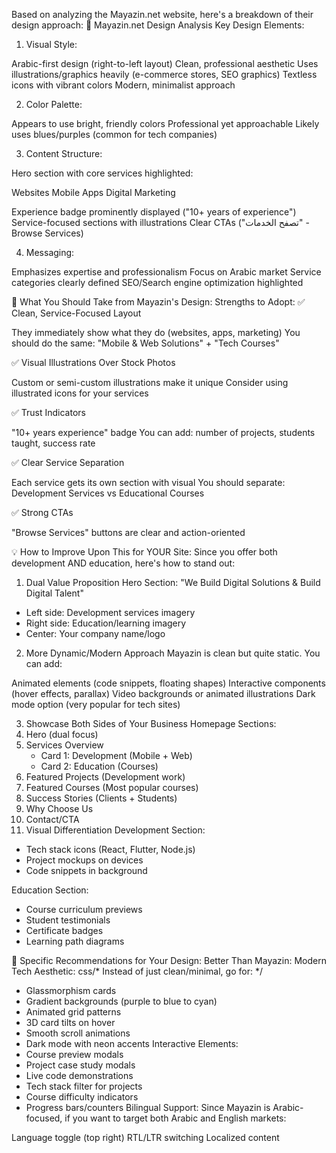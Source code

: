 Based on analyzing the Mayazin.net website, here's a breakdown of their design approach:
🎨 Mayazin.net Design Analysis
Key Design Elements:
1. Visual Style:

Arabic-first design (right-to-left layout)
Clean, professional aesthetic
Uses illustrations/graphics heavily (e-commerce stores, SEO graphics)
Textless icons with vibrant colors
Modern, minimalist approach

2. Color Palette:

Appears to use bright, friendly colors
Professional yet approachable
Likely uses blues/purples (common for tech companies)

3. Content Structure:

Hero section with core services highlighted:

Websites
Mobile Apps
Digital Marketing


Experience badge prominently displayed ("10+ years of experience")
Service-focused sections with illustrations
Clear CTAs ("تصفح الخدمات" - Browse Services)

4. Messaging:

Emphasizes expertise and professionalism
Focus on Arabic market
Service categories clearly defined
SEO/Search engine optimization highlighted


🚀 What You Should Take from Mayazin's Design:
Strengths to Adopt:
✅ Clean, Service-Focused Layout

They immediately show what they do (websites, apps, marketing)
You should do the same: "Mobile & Web Solutions" + "Tech Courses"

✅ Visual Illustrations Over Stock Photos

Custom or semi-custom illustrations make it unique
Consider using illustrated icons for your services

✅ Trust Indicators

"10+ years experience" badge
You can add: number of projects, students taught, success rate

✅ Clear Service Separation

Each service gets its own section with visual
You should separate: Development Services vs Educational Courses

✅ Strong CTAs

"Browse Services" buttons are clear and action-oriented


💡 How to Improve Upon This for YOUR Site:
Since you offer both development AND education, here's how to stand out:
1. Dual Value Proposition
Hero Section:
"We Build Digital Solutions & Build Digital Talent"
- Left side: Development services imagery
- Right side: Education/learning imagery
- Center: Your company name/logo
2. More Dynamic/Modern Approach
Mayazin is clean but quite static. You can add:

Animated elements (code snippets, floating shapes)
Interactive components (hover effects, parallax)
Video backgrounds or animated illustrations
Dark mode option (very popular for tech sites)

3. Showcase Both Sides of Your Business
Homepage Sections:
1. Hero (dual focus)
2. Services Overview
   - Card 1: Development (Mobile + Web)
   - Card 2: Education (Courses)
3. Featured Projects (Development work)
4. Featured Courses (Most popular courses)
5. Success Stories (Clients + Students)
6. Why Choose Us
7. Contact/CTA
4. Visual Differentiation
Development Section:
- Tech stack icons (React, Flutter, Node.js)
- Project mockups on devices
- Code snippets in background

Education Section:
- Course curriculum previews
- Student testimonials
- Certificate badges
- Learning path diagrams

🎯 Specific Recommendations for Your Design:
Better Than Mayazin:
Modern Tech Aesthetic:
css/* Instead of just clean/minimal, go for: */
- Glassmorphism cards
- Gradient backgrounds (purple to blue to cyan)
- Animated grid patterns
- 3D card tilts on hover
- Smooth scroll animations
- Dark mode with neon accents
Interactive Elements:
- Course preview modals
- Project case study modals
- Live code demonstrations
- Tech stack filter for projects
- Course difficulty indicators
- Progress bars/counters
Bilingual Support:
Since Mayazin is Arabic-focused, if you want to target both Arabic and English markets:

Language toggle (top right)
RTL/LTR switching
Localized content